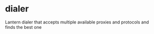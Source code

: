 # dialer
Lantern dialer that accepts multiple available proxies and protocols and finds the best one
